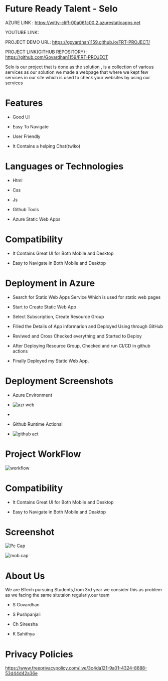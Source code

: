 # Future Ready Talent - Selo



AZURE LINK : https://witty-cliff-00a061c00.2.azurestaticapps.net

YOUTUBE LINK:

PROJECT DEMO URL:  https://govardhan1159.github.io/FRT-PROJECT/


PROJECT LINK(GITHUB REPOSITORY) : https://github.com/Govardhan1159/FRT-PROJECT


Selo is our project that is done as the solution , is a collection of various services 
as our solution we made a webpage that where we kept few services in our site which is used to  check your websites by using our services


# Features
-  Good UI

-  Easy To Navigate

-  User Friendly

-  It Contains a helping Chat(twiko)



# Languages or Technologies

-  Html

-  Css

-  Js

-  Github Tools

-  Azure Static Web Apps

# Compatibility

 -  It Contains Great UI for Both Mobile and Desktop
 
 -  Easy to Navigate in Both Mobile and Deaktop

# Deployment in Azure

-  Search for Static Web Apps Service Which is used for static web pages

-  Start to Create Static Web App

-  Select Subscription, Create Resource Group 

-  Filled the Details of App informarion and Deployed Using through GitHub

-  Reviwed and Cross Checked everything and Started to Deploy 

-  After Deploying Resource Group, Checked and run CI/CD in github actions 

-  Finally Deployed my Static Web App.

# Deployment  Screenshots

- Azure Environment
- ![azr web](https://user-images.githubusercontent.com/112303626/198655254-2d7172f2-e9ec-41c5-82a9-5a6e5f0794df.jpg)
-


- Github Runtime Actions!
- ![github act](https://user-images.githubusercontent.com/112303626/198656864-976620e2-e85c-4d32-9480-dc53beead6b5.jpg)


# Project WorkFlow

![workflow](https://user-images.githubusercontent.com/85716910/198467281-4b2e349b-3426-4c79-966a-05557f91100a.PNG)

 

# Compatibility
 -  It Contains Great UI for Both Mobile and Desktop
 
 -  Easy to Navigate in Both Mobile and Deaktop
 
# Screenshot
![Pc Cap](https://user-images.githubusercontent.com/112303626/198301201-75a19ef8-3ec0-4c4e-8a36-7ed6df816471.jpg)

![mob  cap](https://user-images.githubusercontent.com/112303626/198657791-aa952d9e-ee93-42e2-b7c7-f4553fdd7efb.jpg)


# About Us
We are BTech pursuing Students,from 3rd year we consider this as problem as we facing the same situtaion regularly.our team
-  S Govardhan

-  S Pushpanjali

-  Ch Sireesha

-  K Sahithya


# Privacy Policies 

https://www.freeprivacypolicy.com/live/3c4da121-9a01-4324-8688-53d44d42a36e
